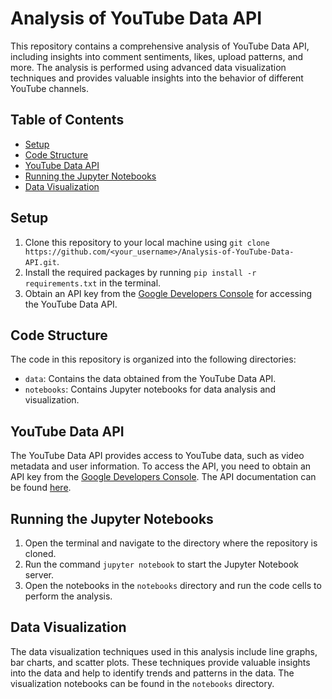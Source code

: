 # Analysis of YouTube Data API

This repository contains a comprehensive analysis of YouTube Data API, including insights into comment sentiments, likes, upload patterns, and more. The analysis is performed using advanced data visualization techniques and provides valuable insights into the behavior of different YouTube channels.

## Table of Contents
- [Setup](#setup)
- [Code Structure](#code-structure)
- [YouTube Data API](#youtube-data-api)
- [Running the Jupyter Notebooks](#running-the-jupyter-notebooks)
- [Data Visualization](#data-visualization)

## Setup
1. Clone this repository to your local machine using `git clone https://github.com/<your_username>/Analysis-of-YouTube-Data-API.git`.
2. Install the required packages by running `pip install -r requirements.txt` in the terminal.
3. Obtain an API key from the [Google Developers Console](https://console.developers.google.com) for accessing the YouTube Data API.

## Code Structure
The code in this repository is organized into the following directories:
- `data`: Contains the data obtained from the YouTube Data API.
- `notebooks`: Contains Jupyter notebooks for data analysis and visualization.

## YouTube Data API
The YouTube Data API provides access to YouTube data, such as video metadata and user information. To access the API, you need to obtain an API key from the [Google Developers Console](https://console.developers.google.com). The API documentation can be found [here](https://developers.google.com/youtube/v3/docs).

## Running the Jupyter Notebooks
1. Open the terminal and navigate to the directory where the repository is cloned.
2. Run the command `jupyter notebook` to start the Jupyter Notebook server.
3. Open the notebooks in the `notebooks` directory and run the code cells to perform the analysis.

## Data Visualization
The data visualization techniques used in this analysis include line graphs, bar charts, and scatter plots. These techniques provide valuable insights into the data and help to identify trends and patterns in the data. The visualization notebooks can be found in the `notebooks` directory.
